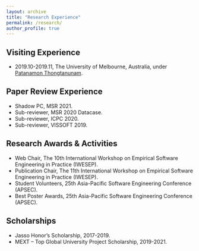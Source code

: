 ```yaml
---
layout: archive
title: "Research Experience"
permalink: /research/
author_profile: true
---
```


## Visiting Experience
* 2019.10-2019.11, The University of Melbourne, Australia, under [Patanamon Thongtanunam](https://patanamon.com/).

## Paper Review Experience

* Shadow PC, MSR 2021.
* Sub-reviewer, MSR 2020 Datacase.
* Sub-reviewer, ICPC 2020.
* Sub-reviewer, VISSOFT 2019.

## Research Awards & Activities

* Web Chair, The 10th International Workshop on Empirical Software Engineering in Practice (IWESEP).
* Publication Chair, The 11th International Workshop on Empirical Software Engineering in Practice (IWESEP).
* Student Volunteers, 25th Asia-Pacific Software Engineering Conference (APSEC).
* Best Poster Awards, 25th Asia-Pacific Software Engineering Conference (APSEC).

## Scholarships

* Jasso Honor’s Scholarship, 2017-2019.
* MEXT – Top Global University Project Scholarship, 2019-2021.

